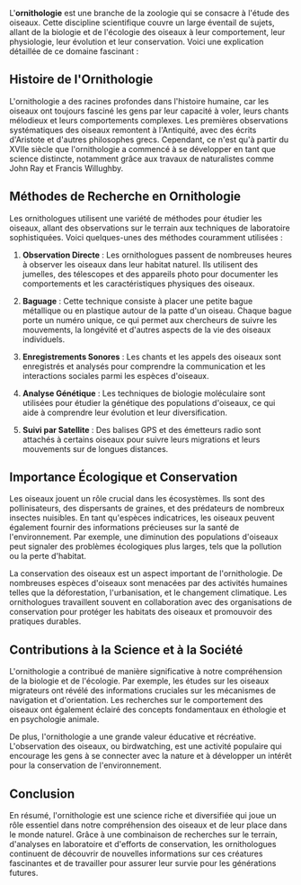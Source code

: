 L'**ornithologie** est une branche de la zoologie qui se consacre à l'étude des oiseaux. Cette discipline scientifique couvre un large éventail de sujets, allant de la biologie et de l'écologie des oiseaux à leur comportement, leur physiologie, leur évolution et leur conservation. Voici une explication détaillée de ce domaine fascinant :

## Histoire de l'Ornithologie

L'ornithologie a des racines profondes dans l'histoire humaine, car les oiseaux ont toujours fasciné les gens par leur capacité à voler, leurs chants mélodieux et leurs comportements complexes. Les premières observations systématiques des oiseaux remontent à l'Antiquité, avec des écrits d'Aristote et d'autres philosophes grecs. Cependant, ce n'est qu'à partir du XVIIe siècle que l'ornithologie a commencé à se développer en tant que science distincte, notamment grâce aux travaux de naturalistes comme John Ray et Francis Willughby.

## Méthodes de Recherche en Ornithologie

Les ornithologues utilisent une variété de méthodes pour étudier les oiseaux, allant des observations sur le terrain aux techniques de laboratoire sophistiquées. Voici quelques-unes des méthodes couramment utilisées :

1. **Observation Directe** : Les ornithologues passent de nombreuses heures à observer les oiseaux dans leur habitat naturel. Ils utilisent des jumelles, des télescopes et des appareils photo pour documenter les comportements et les caractéristiques physiques des oiseaux.

2. **Baguage** : Cette technique consiste à placer une petite bague métallique ou en plastique autour de la patte d'un oiseau. Chaque bague porte un numéro unique, ce qui permet aux chercheurs de suivre les mouvements, la longévité et d'autres aspects de la vie des oiseaux individuels.

3. **Enregistrements Sonores** : Les chants et les appels des oiseaux sont enregistrés et analysés pour comprendre la communication et les interactions sociales parmi les espèces d'oiseaux.

4. **Analyse Génétique** : Les techniques de biologie moléculaire sont utilisées pour étudier la génétique des populations d'oiseaux, ce qui aide à comprendre leur évolution et leur diversification.

5. **Suivi par Satellite** : Des balises GPS et des émetteurs radio sont attachés à certains oiseaux pour suivre leurs migrations et leurs mouvements sur de longues distances.

## Importance Écologique et Conservation

Les oiseaux jouent un rôle crucial dans les écosystèmes. Ils sont des pollinisateurs, des dispersants de graines, et des prédateurs de nombreux insectes nuisibles. En tant qu'espèces indicatrices, les oiseaux peuvent également fournir des informations précieuses sur la santé de l'environnement. Par exemple, une diminution des populations d'oiseaux peut signaler des problèmes écologiques plus larges, tels que la pollution ou la perte d'habitat.

La conservation des oiseaux est un aspect important de l'ornithologie. De nombreuses espèces d'oiseaux sont menacées par des activités humaines telles que la déforestation, l'urbanisation, et le changement climatique. Les ornithologues travaillent souvent en collaboration avec des organisations de conservation pour protéger les habitats des oiseaux et promouvoir des pratiques durables.

## Contributions à la Science et à la Société

L'ornithologie a contribué de manière significative à notre compréhension de la biologie et de l'écologie. Par exemple, les études sur les oiseaux migrateurs ont révélé des informations cruciales sur les mécanismes de navigation et d'orientation. Les recherches sur le comportement des oiseaux ont également éclairé des concepts fondamentaux en éthologie et en psychologie animale.

De plus, l'ornithologie a une grande valeur éducative et récréative. L'observation des oiseaux, ou birdwatching, est une activité populaire qui encourage les gens à se connecter avec la nature et à développer un intérêt pour la conservation de l'environnement.

## Conclusion

En résumé, l'ornithologie est une science riche et diversifiée qui joue un rôle essentiel dans notre compréhension des oiseaux et de leur place dans le monde naturel. Grâce à une combinaison de recherches sur le terrain, d'analyses en laboratoire et d'efforts de conservation, les ornithologues continuent de découvrir de nouvelles informations sur ces créatures fascinantes et de travailler pour assurer leur survie pour les générations futures.